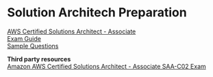 # Solution Architech Preparation
[AWS Certified Solutions Architect - Associate](https://aws.amazon.com/certification/certified-solutions-architect-associate/)   
[Exam Guide](https://d1.awsstatic.com/training-and-certification/docs-sa-assoc/AWS-Certified-Solutions-Architect-Associate_Exam-Guide.pdf)  
[Sample Questions](https://d1.awsstatic.com/training-and-certification/docs-sa-assoc/AWS-Certified-Solutions-Architect-Associate_Sample-Questions.pdf)  

__Third party resources__  
[Amazon AWS Certified Solutions Architect - Associate SAA-C02 Exam](https://www.examtopics.com/exams/amazon/aws-certified-solutions-architect-associate-saa-c02/)  
